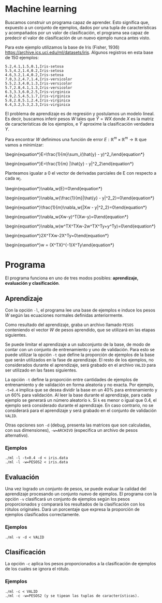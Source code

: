 # Machine learning

Buscamos construir un programa capaz de aprender. Esto significa que, expuesto a un conjunto de ejemplos, dados por una tupla de características y acompañados por un valor de clasificación, el programa sea capaz de predecir el valor de clasificación de un nuevo ejemplo nunca antes visto.

Para este ejemplo utilizamos la base de Iris (Fisher, 1936) https://archive.ics.uci.edu/ml/datasets/iris. Algunos registros en esta base de 150 ejemplos:

    5.2,4.1,1.5,0.1,Iris-setosa
    5.5,4.2,1.4,0.2,Iris-setosa
    4.6,3.2,1.4,0.2,Iris-setosa
    7.0,3.2,4.7,1.4,Iris-versicolor
    5.5,2.3,4.0,1.3,Iris-versicolor
    5.7,2.8,4.1,1.3,Iris-versicolor
    6.3,3.3,6.0,2.5,Iris-virginica
    4.9,2.5,4.5,1.7,Iris-virginica
    5.8,2.8,5.1,2.4,Iris-virginica
    6.4,3.2,5.3,2.3,Iris-virginica

El problema de aprendizaje es de regresión y postulamos un modelo lineal. Es decir, buscamos inferir pesos $W$ tales que $\hat{Y} = WX$ donde $X$ es la matriz de características de los ejemplos, e $\hat{Y}$ aproxime la clasificación verdadera $Y$.

Para encontrar $W$ definimos una función de error $E:\mathbb{R}^m\times\mathbb{R}^m\rightarrow\mathbb{R}$ que vamos a minimizar:

\begin{equation*}E=\frac{1}{m}\sum_i(\hat{y} - y)^2_i\end{equation*}

\begin{equation*}E=\frac{1}{m} \|\hat{y} - y\|^2_2\end{equation*}

Planteamos igualar a 0 el vector de derivadas parciales de E con respecto a cada $w_i$.

\begin{equation*}\nabla_w{E}=0\end{equation*}

\begin{equation*}\nabla_w{\frac{1}{m}\|\hat{y} - y\|^2_2}=0\end{equation*}

\begin{equation*}\frac{1}{m}\nabla_w{\|Xw - y\|^2_2}=0\end{equation*}

\begin{equation*}\nabla_w(Xw-y)^T(Xw-y)=0\end{equation*}

\begin{equation*}\nabla_w(w^TX^TXw-2w^TX^Ty+y^Ty)=0\end{equation*}

\begin{equation*}2X^TXw-2X^Ty=0\end{equation*}

\begin{equation*}w = (X^TX)^{-1}X^Ty\end{equation*}

# Programa

El programa funciona en uno de tres modos posibles: **aprendizaje, evaluación y clasificación**.

## Aprendizaje

Con la opción `-l`, el programa lee una base de ejemplos e induce los pesos $W$ según las ecuaciones normales definidas anteriormente.

Como resultado del aprendizaje, graba un archivo llamado `PESOS` conteniendo el vector $W$ de pesos aprendido, que se utilizará en las etapas siguientes.

Se puede limitar el aprendizaje a un subconjunto de la base, de modo de contar con un conjunto de entrenamiento y uno de validación. Para esto se puede utilizar la opción `-t` que define la proporción de ejemplos de la base que serán utilizados en la fase de aprendizaje. El resto de los ejemplos, no considerados durante el aprendizaje, será grabado en el archivo `VALID` para ser utilizado en las fases siguientes.

La opción `-t` define la proporción entre cantidades de ejemplos de entrenamiento y de validación en forma aleatoria y no exacta. Por ejemplo, `-t=0.4` implica que se desea dividir la base en un 40% para entrenamiento y un 60% para validación. Al leer la base durante el aprendizaje, para cada ejemplo se generará un número aleatorio `k`. Si `k` es menor o igual que 0.4, el ejemplo será considerado durante el aprendizaje. En caso contrario, no se considerará para el aprendizaje y será grabado en el conjunto de validación `VALID`.

Otras opciones son `-d` (debug, presenta las matrices que son calculadas, con sus dimensiones), `-w=ARCHIVO` (especifica un archivo de pesos alternativo).

### Ejemplos

    ./ml -l -t=0.4 -d < iris.data
    ./ml -l -w=PESOS2 < iris.data

## Evaluación

Una vez logrado un conjunto de pesos, se puede evaluar la calidad del aprendizaje procesando un conjunto nuevo de ejemplos. El programa con la opción `-v` clasificará un conjunto de ejemplos según los pesos proporcionados y comparará los resultados de la clasificación con los rótulos originales. Dará un porcentaje que expresa la proporción de ejemplos clasificados correctamente.

### Ejemplos

    ./ml -v -d < VALID
	

## Clasificación

La opción `-c` aplica los pesos proporcionados a la clasificación de ejemplos de los cuales se ignora el rótulo.

### Ejemplos

    ./ml -c < VALID
    ./ml -c -w=PESOS2 (y se tipean las tuplas de características). 


